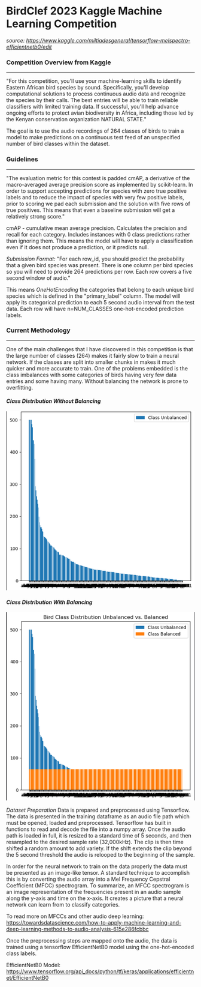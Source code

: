 # BirdClef 2023 Kaggle Machine Learning Competition
*source: https://www.kaggle.com/miltiadesgeneral/tensorflow-melspectro-efficientnetb0/edit*

### Competition Overview from Kaggle
____
"For this competition, you'll use your machine-learning skills to identify Eastern African bird species by sound. Specifically, you'll develop computational solutions to process continuous audio data and recognize the species by their calls. The best entries will be able to train reliable classifiers with limited training data. If successful, you'll help advance ongoing efforts to protect avian biodiversity in Africa, including those led by the Kenyan conservation organization NATURAL STATE."

The goal is to use the audio recordings of 264 classes of birds to train a model to make predictions on a continuous test feed of an unspecified number of bird classes within the dataset. 

### Guidelines
____

"The evaluation metric for this contest is padded cmAP, a derivative of the macro-averaged average precision score as implemented by scikit-learn. In order to support accepting predictions for species with zero true positive labels and to reduce the impact of species with very few positive labels, prior to scoring we pad each submission and the solution with five rows of true positives. This means that even a baseline submission will get a relatively strong score."

cmAP - cumulative mean average precision. Calculates the precision and recall for each category. Includes instances with 0 class predictions rather than ignoring them. This means the model will have to apply a classification even if it does not produce a prediction, or it predicts null.

*Submission Format:*
"For each row_id, you should predict the probability that a given bird species was present. There is one column per bird species so you will need to provide 264 predictions per row. Each row covers a five second window of audio."

This means *OneHotEncoding* the categories that belong to each unique bird species which is defined in the "primary_label" column. The model will apply its categorical prediction to each 5 second audio interval from the test data. Each row will have n=NUM_CLASSES one-hot-encoded prediction labels.

### Current Methodology
____

One of the main challenges that I have discovered in this competition is that the large number of classes (264) makes it fairly slow to train a neural network. If the classes are split into smaller chunks in makes it much quicker and more accurate to train. One of the problems embedded is the class imbalances with some categories of birds having very few data entries and some having many. Without balancing the network is prone to overfitting.

#### *Class Distribution Without Balancing*
![Classes Unbalanced](/unbalanced_classes.png)


#### *Class Distribution With Balancing*
![Classes Balanced](/class_balances.png)

*Dataset Preparation* 
Data is prepared and preprocessed using Tensorflow.
The data is presented in the training dataframe as an audio file path which must be opened, loaded and preprocessed. Tensorflow has built in functions to read and decode the file into a numpy array. Once the audio path is loaded in full, it is resized to a standard time of 5 seconds, and then resampled to the desired sample rate (32,000kHz). The clip is then time shifted a random amount to add variety. If the shift extends the clip beyond the 5 second threshold the audio is relooped to the beginning of the sample.

In order for the neural network to train on the data properly the data must be presented as an image-like tensor. A standard technique to accomplish this is by converting the audio array into a Mel Frequency Cepstral Coefficient (MFCC) spectrogram. To summarize, an MFCC spectrogram is an image representation of the frequencies present in an audio sample along the y-axis and time on the x-axis. It creates a picture that a neural network can learn from to classify categories. 

To read more on MFCCs and other audio deep learning:
https://towardsdatascience.com/how-to-apply-machine-learning-and-deep-learning-methods-to-audio-analysis-615e286fcbbc

Once the preprocessing steps are mapped onto the audio, the data is trained using a tensorflow EfficientNetB0 model using the one-hot-encoded class labels.

EfficientNetB0 Model:
https://www.tensorflow.org/api_docs/python/tf/keras/applications/efficientnet/EfficientNetB0
